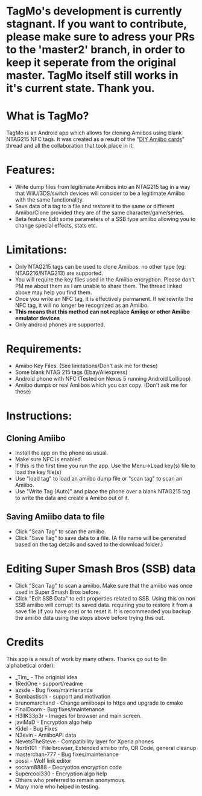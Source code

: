 # TagMo's development is currently stagnant. If you want to contribute, please make sure to adress your PRs to the 'master2' branch, in order to keep it seperate from the original master. TagMo itself still works in it's current state. Thank you.


# What is TagMo?

TagMo is an Android app which allows for cloning Amiibos using blank NTAG215 NFC tags. It was created as a result of the "[DIY Amiibo cards](https://gbatemp.net/threads/diy-amiibo-cards.406978/)" thread and all the collaboration that took place in it.

# Features:

* Write dump files from legitimate Amiibos into an NTAG215 tag in a way that WiiU/3DS/switch devices will consider to be a legitimate Amiibo with the same functionality.
* Save data of a tag to a file and restore it to the same or different Amiibo/Clone provided they are of the same character/game/series.
* Beta feature: Edit some parameters of a SSB type amiibo allowing you to change special effects, stats etc.

# Limitations:

* Only NTAG215 tags can be used to clone Amiibos. no other type (eg: NTAG216/NTAG213) are supported.
* You will require the key files used in the Amiibo encryption. Please don't PM me about them as I am unable to share them. The thread linked above may help you find them.
* Once you write an NFC tag, it is effectively permanent.  If we rewrite the NFC tag, it will no longer be recognized as an Amiibo.
* **This means that this method can not replace Amiiqo or other Amiibo emulator devices**
* Only android phones are supported.

# Requirements:
* Amiibo Key Files. (See limitations/Don't ask me for these)
* Some blank NTAG 215 tags (Ebay/Aliexpress)
* Android phone with NFC (Tested on Nexus 5 running Android Lollipop)
* Amiibo dumps or real Amiibos which you can copy. (Don't ask me for these)

# Instructions:

## Cloning Amiibo 
* Install the app on the phone as usual.
* Make sure NFC is enabled.
* If this is the first time you run the app. Use the Menu->Load key(s) file to load the key file(s)
* Use "load tag" to load an amiibo dump file or "scan tag" to scan an Amiibo.
* Use "Write Tag (Auto)" and place the phone over a blank NTAG215 tag to write the data and create a Amiibo out of it.

## Saving Amiibo data to file 
* Click "Scan Tag" to scan the amiibo.
* Click "Save Tag" to save data to a file. (A file name will be generated based on the tag details and saved to the download folder.)

# Editing Super Smash Bros (SSB) data  
* Click "Scan Tag" to scan a amiibo. Make sure that the amiibo was once used in Super Smash Bros before.
* Click "Edit SSB Data" to edit properties related to SSB. Using this on non SSB amiibo will corrupt its saved data. requiring you to restore it from a save file (if you have one) or to reset it. It is recommended you backup the amiibo data using the steps above before trying this out.

# Credits
This app is a result of work by many others. Thanks go out to (In alphabetical order):

* \_Tim\_ - The originial idea
* 1RedOne - support/readme
* azsde - Bug fixes/maintenance
* Bombastisch - support and motivation
* brunomarchand - Change amiiboapi to https and upgrade to cmake
* FinalDoom - Bug fixes/maintenance
* H3llK33p3r - Images for browser and main screen.
* javiMaD - Encryption algo help
* Kidel - Bug Fixes
* N3evin - AmiiboAPI data
* NevetsTheSteve - Compatibility layer for Xperia phones
* North101 - File browser, Extended amiibo info, QR Code, general cleanup
* masterchan-777 - Bug fixes/maintenance
* possi - Wolf link editor
* socram8888 - Decryotion encryption code
* Supercool330 - Encryption algo help
* Others who preferred to remain anonymous.
* Many more who helped in testing.
